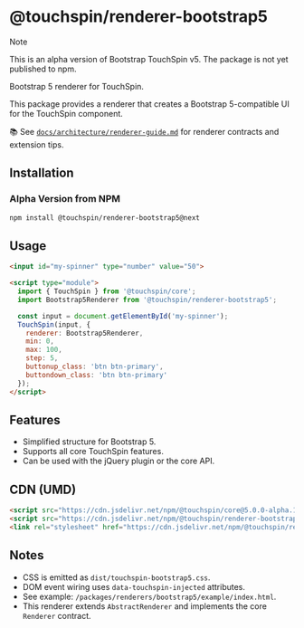 # @touchspin/renderer-bootstrap5

> [!NOTE]
> This is an alpha version of Bootstrap TouchSpin v5. The package is not yet published to npm.

Bootstrap 5 renderer for TouchSpin.

This package provides a renderer that creates a Bootstrap 5-compatible UI for the TouchSpin component.

📚 See [`docs/architecture/renderer-guide.md`](../../../docs/architecture/renderer-guide.md) for renderer contracts and extension tips.

## Installation

### Alpha Version from NPM

```bash
npm install @touchspin/renderer-bootstrap5@next
```

## Usage

```html
<input id="my-spinner" type="number" value="50">

<script type="module">
  import { TouchSpin } from '@touchspin/core';
  import Bootstrap5Renderer from '@touchspin/renderer-bootstrap5';

  const input = document.getElementById('my-spinner');
  TouchSpin(input, {
    renderer: Bootstrap5Renderer,
    min: 0,
    max: 100,
    step: 5,
    buttonup_class: 'btn btn-primary',
    buttondown_class: 'btn btn-primary'
  });
</script>
```

## Features

-   Simplified structure for Bootstrap 5.
-   Supports all core TouchSpin features.
-   Can be used with the jQuery plugin or the core API.

## CDN (UMD)

```html
<script src="https://cdn.jsdelivr.net/npm/@touchspin/core@5.0.0-alpha.1/dist/index.umd.js"></script>
<script src="https://cdn.jsdelivr.net/npm/@touchspin/renderer-bootstrap5@5.0.0-alpha.1/dist/index.umd.js"></script>
<link rel="stylesheet" href="https://cdn.jsdelivr.net/npm/@touchspin/renderer-bootstrap5@5.0.0-alpha.1/dist/touchspin-bootstrap5.css" />
```

## Notes
- CSS is emitted as `dist/touchspin-bootstrap5.css`.
- DOM event wiring uses `data-touchspin-injected` attributes.
- See example: `/packages/renderers/bootstrap5/example/index.html`.
 - This renderer extends `AbstractRenderer` and implements the core `Renderer` contract.